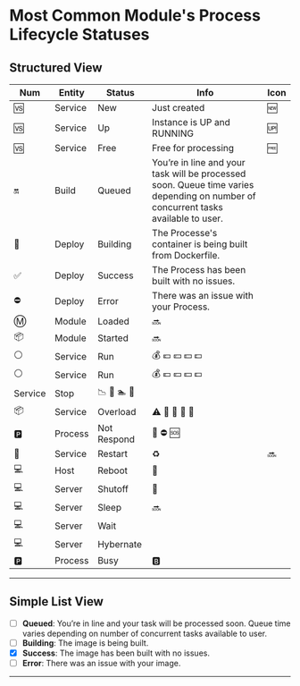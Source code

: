 # Most Common Module's Process Lifecycle Statuses #

## Structured View ##

  Num | Entity | Status | Info | Icon
------|--------|--------|------|------
 :vs: | Service | New | Just created | :new:
 :vs: | Service | Up | Instance is UP and RUNNING | :up:
 :vs: | Service | Free | Free for processing | :free:
 :on: | Build | Queued | You’re in line and your task will be processed soon. Queue time varies depending on number of concurrent tasks available to user.
 :large_blue_circle: | Deploy | Building | The Processe's container is being built from Dockerfile. |
 :white_check_mark: | Deploy | Success | The Process has been built with no issues. |
 :no_entry: | Deploy | Error | There was an issue with your Process. |
 :m: | Module | Loaded | :soon: |
 :package: | Module | Started | :soon: |
 :white_circle: | Service | Run | :moneybag: :euro: :yen: :dollar: :pound: |
 :white_circle: | Service | Run | :moneybag: :euro: :yen: :dollar: :pound: |
 | Service | Stop | :chart_with_downwards_trend: :pill: :swimmer: :smoking: |
:package: | Service | Overload | :warning: :crossed_flags: :rotating_light: :vertical_traffic_light: :beginner: |
:parking: | Process | Not Respond | :no_entry_sign: :no_entry: :sos: |
:horse_racing: | Service | Restart | :recycle: | :soon:
:computer: | Host | Reboot | :large_orange_diamond: |
:computer: | Server | Shutoff | :electric_plug: |
:computer: | Server | Sleep | :soon: |
:computer: | Server | Wait | |
:computer: | Server | Hybernate | |
:parking: | Process | Busy | :b: |

---

## Simple List View ##

* [ ] **Queued**:   You’re in line and your task will be processed soon.
  Queue time varies depending on number of concurrent tasks available to user.
* [ ] **Building**: The image is being built.
* [x] **Success**:  The image has been built with no issues.
* [ ] **Error**:    There was an issue with your image.

---
